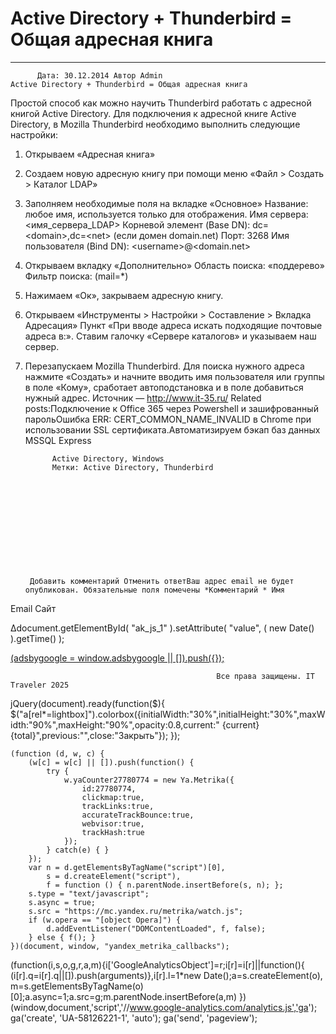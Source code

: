 #                 	Active Directory + Thunderbird = Общая адресная книга                	  
***            ***

			
            
		
    
	
    	  Дата: 30.12.2014 Автор Admin  
	Active Directory + Thunderbird = Общая адресная книга
Простой способ как можно научить Thunderbird работать с адресной книгой Active Directory.
Для подключения к адресной книге Active Directory, в Mozilla Thunderbird необходимо выполнить следующие настройки:
1. Открываем &#171;Адресная книга&#187;
2. Создаем новую адресную книгу при помощи меню &#171;Файл &gt; Создать &gt; Каталог LDAP&#187;
3. Заполняем необходимые поля на вкладке &#171;Основное&#187;
Название: любое имя, используется только для отображения.
Имя сервера: &lt;имя_сервера_LDAP&gt;
Корневой элемент (Base DN): dc=&lt;domain&gt;,dc=&lt;net&gt; (если домен domain.net)
Порт: 3268
Имя пользователя (Bind DN): &lt;username&gt;@&lt;domain.net&gt;
4. Открываем вкладку &#171;Дополнительно&#187;
Область поиска: &#171;поддерево&#187;
Фильтр поиска: (mail=*)
5. Нажимаем &#171;Ок&#187;, закрываем адресную книгу.
6. Открываем &#171;Инструменты &gt; Настройки &gt; Составление &gt; Вкладка Адресация&#187;
Пункт &#171;При вводе адреса искать подходящие почтовые адреса в:&#187;. Ставим галочку &#171;Сервере каталогов&#187; и указываем наш сервер.
7. Перезапускаем Mozilla Thunderbird.
Для поиска нужного адреса нажмите &#171;Создать&#187; и начните вводить имя пользователя или группы в поле &#171;Кому&#187;, сработает автоподстановка и в поле добавиться нужный адрес.
Источник &#8212; http://www.it-35.ru/
Related posts:Подключение к Office 365 через Powershell и зашифрованный парольОшибка ERR: CERT_COMMON_NAME_INVALID в Chrome при использовании SSL сертификата.Автоматизируем бэкап баз данных MSSQL Express
        
             Active Directory, Windows 
             Метки: Active Directory, Thunderbird  
        
            
        
    
                        
                    
                    
                
        
                
	
		
		Добавить комментарий Отменить ответВаш адрес email не будет опубликован. Обязательные поля помечены *Комментарий * Имя 
Email 
Сайт 
 
&#916;document.getElementById( "ak_js_1" ).setAttribute( "value", ( new Date() ).getTime() );	
	
<ins class="adsbygoogle"
     style="display:block"
     data-ad-client="ca-pub-1890562251101921"
     data-ad-slot="9117958896"
     data-ad-format="auto">
(adsbygoogle = window.adsbygoogle || []).push({});
			
        
        
		
        
           
    
    
  
	
    
		
        
             
			
                
                    
                                                  Все права защищены. IT Traveler 2025 
                         
                        
																														                    
                    
				
                
                
    
			
		                            
	
	
                
                
			
                
		
        
	
    
jQuery(document).ready(function($){
  $("a[rel*=lightbox]").colorbox({initialWidth:"30%",initialHeight:"30%",maxWidth:"90%",maxHeight:"90%",opacity:0.8,current:" {current}  {total}",previous:"",close:"Закрыть"});
});
  
    (function (d, w, c) {
        (w[c] = w[c] || []).push(function() {
            try {
                w.yaCounter27780774 = new Ya.Metrika({
                    id:27780774,
                    clickmap:true,
                    trackLinks:true,
                    accurateTrackBounce:true,
                    webvisor:true,
                    trackHash:true
                });
            } catch(e) { }
        });
        var n = d.getElementsByTagName("script")[0],
            s = d.createElement("script"),
            f = function () { n.parentNode.insertBefore(s, n); };
        s.type = "text/javascript";
        s.async = true;
        s.src = "https://mc.yandex.ru/metrika/watch.js";
        if (w.opera == "[object Opera]") {
            d.addEventListener("DOMContentLoaded", f, false);
        } else { f(); }
    })(document, window, "yandex_metrika_callbacks");
  (function(i,s,o,g,r,a,m){i['GoogleAnalyticsObject']=r;i[r]=i[r]||function(){
  (i[r].q=i[r].q||[]).push(arguments)},i[r].l=1*new Date();a=s.createElement(o),
  m=s.getElementsByTagName(o)[0];a.async=1;a.src=g;m.parentNode.insertBefore(a,m)
  })(window,document,'script','//www.google-analytics.com/analytics.js','ga');
  ga('create', 'UA-58126221-1', 'auto');
  ga('send', 'pageview');
